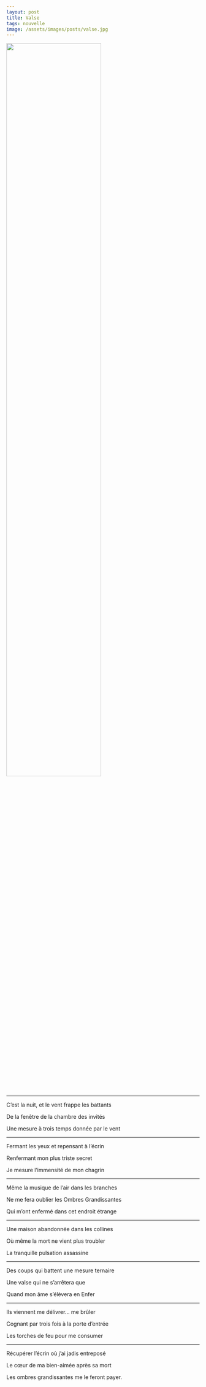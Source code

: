```yaml
---
layout: post
title: Valse
tags: nouvelle
image: /assets/images/posts/valse.jpg
---
```


<img src="/assets/images/posts/valse.jpg" width="70%" class="center">

---

C’est la nuit, et le vent frappe les battants

De la fenêtre de la chambre des invités

Une mesure à trois temps donnée par le vent

<!--more-->
---

Fermant les yeux et repensant à l’écrin

Renfermant mon plus triste secret

Je mesure l’immensité de mon chagrin

---

Même la musique de l’air dans les branches

Ne me fera oublier les Ombres Grandissantes

Qui m’ont enfermé dans cet endroit étrange

---

Une maison abandonnée dans les collines

Où même la mort ne vient plus troubler

La tranquille pulsation assassine

---

Des coups qui battent une mesure ternaire

Une valse qui ne s’arrêtera que

Quand mon âme s’élèvera en Enfer

---

Ils viennent me délivrer… me brûler

Cognant par trois fois à la porte d’entrée

Les torches de feu pour me consumer

---

Récupérer l’écrin où j’ai jadis entreposé

Le cœur de ma bien-aimée après sa mort

Les ombres grandissantes me le feront payer.
